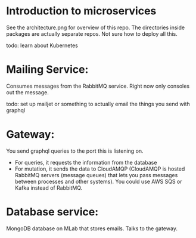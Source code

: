 # Introduction to microservices
See the architecture.png for overview of this repo.
The directories inside packages are actually separate repos.
Not sure how to deploy all this. 

todo: learn about Kubernetes

# Mailing Service:
Consumes messages from the RabbitMQ service. Right now
only consoles out the message.

todo: set up mailjet or something to actually email the things
you send with graphql

# Gateway:
You send graphql queries to the port this is listening on.
- For queries, it requests the information from the database
- For mutation, it sends the data to CloudAMQP
(CloudAMQP is hosted RabbitMQ servers (message queues) that 
lets you pass messages between processes and other systems). 
You could use AWS SQS or Kafka instead of RabbitMQ.

# Database service:
MongoDB database on MLab that stores emails. Talks to the gateway.

